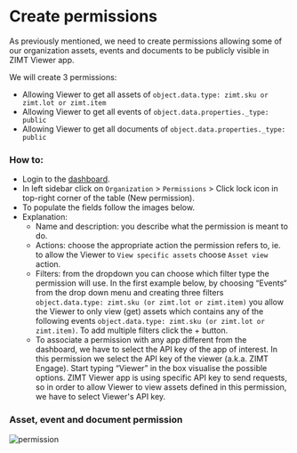 
# Create permissions
As previously mentioned, we need to create permissions allowing some of our organization assets, events and documents to be publicly visible in ZIMT Viewer app.

We will create 3 permissions:
- Allowing Viewer to get all assets of `object.data.type: zimt.sku or zimt.lot or zimt.item`
- Allowing Viewer to get all events of `object.data.properties._type: public`
- Allowing Viewer to get all documents of `object.data.properties._type: public`

### How to:
- Login to the [dashboard](https://dash.zi.mt).
- In left sidebar click on `Organization` > `Permissions` > Click lock icon in top-right corner of the table (New permission).
- To populate the fields follow the images below.
- Explanation:
    - Name and description: you describe what the permission is meant to do.
    - Actions: choose the appropriate action the permission refers to, ie. to allow the Viewer to `View specific assets` choose `Asset view` action.
    - Filters: from the dropdown you can choose which filter type the permission will use. In the first example below, by choosing “Events“ from the drop down menu  and creating three filters `object.data.type: zimt.sku (or zimt.lot or zimt.item)` you allow the  Viewer to only view (get) assets which contains any of the following events `object.data.type: zimt.sku (or zimt.lot or zimt.item)`. To add multiple filters click the + button.
    - To associate a permission with any app different from the dashboard, we have to select the API key of the app of interest. In this permission we select the API key of the viewer (a.k.a. ZIMT Engage). Start typing “Viewer” in the box visualise the possible options. ZIMT Viewer app is using specific API key to send requests, so in order to allow Viewer to view assets defined in this permission, we have to select Viewer's API key.

### Asset, event and document permission

![permission](/pages/tutorials/assets/images/permissions.png)
